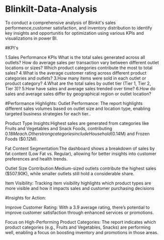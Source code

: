 # Blinkilt-Data-Analysis
To conduct a comprehensive analysis of Blinkit's sales performence,customer satisfaction, and inventory distribution to identify key insights and opportunitis for optimization using various KPIs and visualizations in power BI.

#KPI's

1.Sales Performance KPIs
 What is the total sales generated across all outlets?
 How do average sales per transaction vary between different outlet locations or sizes?
 Which product categories contribute the most to total sales?
4.What is the average customer rating across different product categories and outlets?
3.How many items were sold in each outlet or product category?
4.What are the total sales by outlet tier (Tier 1, Tier 2, Tier 3)?
5.How have sales and average sales trended over time? 
6.How do sales and average sales differ by geographical region or outlet location?

#Performance Highlights:
Outlet Performance: The report highlights different sales volumes based on outlet size and location type, enabling targeted business strategies for each tier..

Product Type Insights:Highest sales are generated from categories like Fruits and Vegetables and Snack Foods, contributing $0.18M each.Other strong categories include Household ($0.14M) and Frozen Foods ($0.12M).

Fat Content Segmentation:The dashboard shows a breakdown of sales by fat content (Low Fat vs. Regular), allowing for better insights into customer preferences and health trends.

Outlet Size Contribution:Medium-sized outlets contribute the highest sales ($507.90K), while smaller outlets still hold a considerable share.

Item Visibility: Tracking item visibility highlights which product types are more visible and how it impacts sales and customer purchasing decisions

#Insights for Action:

Improve Customer Rating: With a 3.9 average rating, there’s potential to improve customer satisfaction through enhanced services or promotions.

Focus on High-Performing Product Categories: The report indicates which product categories (e.g., Fruits and Vegetables, Snacks) are performing well, enabling a focus on boosting inventory and promotions in those areas.

